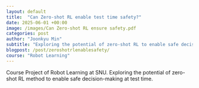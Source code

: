 ```yaml
---
layout: default
title:  "Can Zero-shot RL enable test time safety?"
date: 2025-06-01 +00:00
image: /images/Can Zero-shot RL ensure safety.pdf
categories: post
author: "Joonkyu Min"
subtitle: "Exploring the potential of zero-shot RL to enable safe decision-making at deployment"
blogpost: /post/zeroshotrlenablesafety/
course: "Robot Learning"
---
```


Course Project of Robot Learning at SNU.
Exploring the potential of zero-shot RL method to enable safe decision-making at test time.